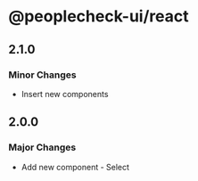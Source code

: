 # @peoplecheck-ui/react

## 2.1.0

### Minor Changes

- Insert new components

## 2.0.0

### Major Changes

- Add new component - Select
